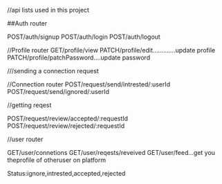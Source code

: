 //api lists used in this project

##Auth router

POST/auth/signup
POST/auth/login
POST/auth/logout




//Profile router
GET/profile/view
PATCH/profile/edit.............update profile
PATCH/profile/patchPassword....update password



///sending a connection request

 //Connection router
POST/request/send/intrested/:userId
POST/request/send/ignored/:userId



//getting reqest

POST/request/review/accepted/:requestId
POST/request/review/rejected/:requestId


//user router

GET/user/connetions
GET/user/reqests/reveived
GET/user/feed...get you theprofile of otheruser on platform




Status:ignore,intrested,accepted,rejected